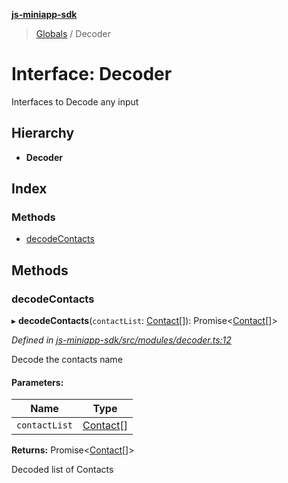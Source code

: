 **[js-miniapp-sdk](../README.md)**

> [Globals](../README.md) / Decoder

# Interface: Decoder

Interfaces to Decode any input

## Hierarchy

* **Decoder**

## Index

### Methods

* [decodeContacts](decoder.md#decodecontacts)

## Methods

### decodeContacts

▸ **decodeContacts**(`contactList`: [Contact](contact.md)[]): Promise\<[Contact](contact.md)[]>

*Defined in [js-miniapp-sdk/src/modules/decoder.ts:12](https://github.com/rakutentech/js-miniapp/blob/00ebd5b/js-miniapp-sdk/src/modules/decoder.ts#L12)*

Decode the contacts name

#### Parameters:

Name | Type |
------ | ------ |
`contactList` | [Contact](contact.md)[] |

**Returns:** Promise\<[Contact](contact.md)[]>

Decoded list of Contacts
